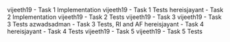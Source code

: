 vijeeth19 - Task 1 Implementation
vijeeth19 - Task 1 Tests
hereisjayant - Task 2 Implementation
vijeeth19 - Task 2 Tests
vijeeth19 - Task 3
vijeeth19 - Task 3 Tests
azwadsadman - Task 3 Tests, RI and AF
hereisjayant - Task 4
hereisjayant - Task 4 Tests
vijeeth19 - Task 5
vijeeth19 - Task 5 Tests
